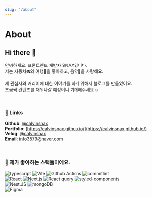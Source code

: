 ```yaml
---
slug: "/about"
---
```


# About

## Hi there 👋

안녕하세요. 프론트엔드 개발자 SNAX입니다.<br/>
저는 자동차🚘와 여행🧳을 좋아하고, 음악🎤을 사랑해요.<br/>

제 관심사와 커리어에 대한 이야기를 하기 위해서 블로그를 만들었어요.<br/>
조금씩 컨텐츠를 채워나갈 예정이니 기대해주세요☺️

<br/>

### 🔗 Links

**Github**: [@calvinsnax](https://github.com/calvinsnax)<br/>
**Portfolio**: [https://calvinsnax.github.io/](https://calvinsnax.github.io/)<br/>
**Velog**: [@calvinsnax](https://velog.io/@calvinsnax)<br/>
**Email**: [info3579@naver.com](mailto:info3579@naver.com)

<br/>

### 💙 제가 좋아하는 스택들이에요.

![typescript](https://img.shields.io/badge/typescript-3178C6?style=for-the-badge&logo=react&logoColor=white)
![Vite](https://img.shields.io/badge/vite-646CFF?style=for-the-badge&logo=vite&logoColor=white)
![Github Actions](https://img.shields.io/badge/github_actions-2088FF?style=for-the-badge&logo=githubActions&logoColor=white)
![commitlint](https://img.shields.io/badge/commitlint-000000?style=for-the-badge&logo=commitlint&logoColor=white)<br/>
![React](https://img.shields.io/badge/react-0088CC?style=for-the-badge&logo=react&logoColor=white)
![Next.js](https://img.shields.io/badge/next.js-000000?style=for-the-badge&logo=Next.js&logoColor=white)
![React query](https://img.shields.io/badge/react_query-FF4154?style=for-the-badge&logo=reactquery&logoColor=white)
![styled-components](https://img.shields.io/badge/styled_components-DB7093?style=for-the-badge&logo=styledcomponents&logoColor=white)<br/>
![Nest.JS](https://img.shields.io/badge/nest.js-E0234E?style=for-the-badge&logo=nestjs&logoColor=white)
![mongoDB](https://img.shields.io/badge/mongodb-47A248?style=for-the-badge&logo=mongoDB&logoColor=white)<br/>
![Figma](https://img.shields.io/badge/figma-F24E1E?style=for-the-badge&logo=figma&logoColor=white)
